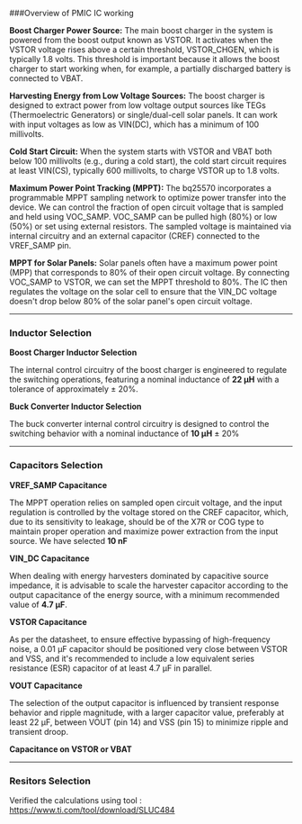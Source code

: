 ###Overview of PMIC IC working 

**Boost Charger Power Source:** The main boost charger in the system is powered from the boost output known as VSTOR. It activates when the VSTOR voltage rises above a certain threshold, VSTOR_CHGEN, which is typically 1.8 volts. This threshold is important because it allows the boost charger to start working when, for example, a partially discharged battery is connected to VBAT.

**Harvesting Energy from Low Voltage Sources:** The boost charger is designed to extract power from low voltage output sources like TEGs (Thermoelectric Generators) or single/dual-cell solar panels. It can work with input voltages as low as VIN(DC), which has a minimum of 100 millivolts.

**Cold Start Circuit:** When the system starts with VSTOR and VBAT both below 100 millivolts (e.g., during a cold start), the cold start circuit requires at least VIN(CS), typically 600 millivolts, to charge VSTOR up to 1.8 volts.

**Maximum Power Point Tracking (MPPT):** The bq25570 incorporates a programmable MPPT sampling network to optimize power transfer into the device. We can control the fraction of open circuit voltage that is sampled and held using VOC_SAMP.
VOC_SAMP can be pulled high (80%) or low (50%) or set using external resistors. The sampled voltage is maintained via internal circuitry and an external capacitor (CREF) connected to the VREF_SAMP pin.

**MPPT for Solar Panels:** Solar panels often have a maximum power point (MPP) that corresponds to 80% of their open circuit voltage. By connecting VOC_SAMP to VSTOR, we can set the MPPT threshold to 80%. The IC then regulates the voltage on the solar cell to ensure that the VIN_DC voltage doesn't drop below 80% of the solar panel's open circuit voltage.

---

### Inductor Selection

**Boost Charger Inductor Selection**

The internal control circuitry of the boost charger is engineered to regulate the switching operations, featuring a nominal inductance of **22 µH** with a tolerance of approximately ± 20%.

**Buck Converter Inductor Selection**

The buck converter internal control circuitry is designed to control the switching behavior with a nominal inductance of **10 µH** ± 20%

---

### Capacitors  Selection

**VREF_SAMP Capacitance**

The MPPT operation relies on sampled open circuit voltage, and the input regulation is controlled by the voltage stored on the CREF capacitor, which, due to its sensitivity to leakage, should be of the X7R or COG type to maintain proper operation and maximize power extraction from the input source. We have selected **10 nF** 

**VIN_DC Capacitance**

When dealing with energy harvesters dominated by capacitive source impedance, it is advisable to scale the harvester capacitor according to the output capacitance of the energy source, with a minimum recommended value of **4.7 µF**.

**VSTOR Capacitance**

As per the datasheet, to ensure effective bypassing of high-frequency noise, a 0.01 µF capacitor should be positioned very close between VSTOR and VSS, and it's recommended to include a low equivalent series resistance (ESR) capacitor of at least 4.7 µF in parallel.

**VOUT Capacitance**

The selection of the output capacitor is influenced by transient response behavior and ripple magnitude, with a larger capacitor value, preferably at least 22 µF, between VOUT (pin 14) and VSS (pin 15) to minimize ripple and transient droop.

**Capacitance on VSTOR or VBAT**

---

### Resitors  Selection

Verified the calculations using tool : https://www.ti.com/tool/download/SLUC484
